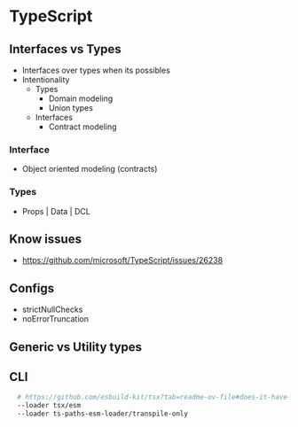 # TypeScript

## Interfaces vs Types

- Interfaces over types when its possibles
- Intentionality
  - Types
    - Domain modeling
    - Union types
  - Interfaces
    - Contract modeling

### Interface

- Object oriented modeling (contracts)

### Types

- Props | Data | DCL

## Know issues

- https://github.com/microsoft/TypeScript/issues/26238

## Configs

- strictNullChecks
- noErrorTruncation

## Generic vs Utility types

## CLI

```sh
  # https://github.com/esbuild-kit/tsx?tab=readme-ov-file#does-it-have-any-limitations
  --loader tsx/esm
  --loader ts-paths-esm-loader/transpile-only 
```
